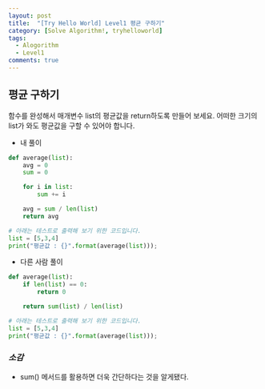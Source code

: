 ```yaml
---
layout: post
title:  "[Try Hello World] Level1 평균 구하기"
category: [Solve Algorithm!, tryhelloworld]
tags:
  - Alogorithm
  - Level1
comments: true
---
```


## 평균 구하기
함수를 완성해서 매개변수 list의 평균값을 return하도록 만들어 보세요.
어떠한 크기의 list가 와도 평균값을 구할 수 있어야 합니다.

- 내 풀이

```python
def average(list):
    avg = 0
    sum = 0

    for i in list:
    	sum += i

    avg = sum / len(list)
    return avg

# 아래는 테스트로 출력해 보기 위한 코드입니다.
list = [5,3,4]
print("평균값 : {}".format(average(list)));
```

- 다른 사람 풀이

```python
def average(list):
    if len(list) == 0:
        return 0

    return sum(list) / len(list)

# 아래는 테스트로 출력해 보기 위한 코드입니다.
list = [5,3,4]
print("평균값 : {}".format(average(list)));
```

### *소감*
- sum() 메서드를 활용하면 더욱 간단하다는 것을 알게됐다.
